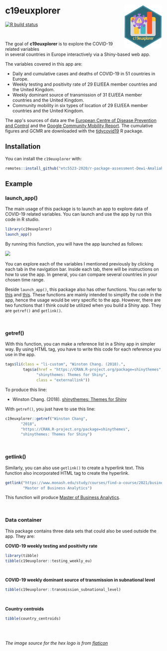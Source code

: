 

c19euxplorer <img src='man/figures/logo.png' align="right" height="138" />
========================================================

<!-- badges: start -->
[![R build status](https://github.com/etc5523-2020/r-package-assessment-Dewi-Amaliah/workflows/R-CMD-check/badge.svg)](https://github.com/etc5523-2020/r-package-assessment-Dewi-Amaliah/actions)
<!-- badges: end -->

<br>

The goal of **c19euxplorer** is to explore the COVID-19 related variables 
<br>
in several countries in Europe interactively via a Shiny-based web app.
<br>

The variables covered in this app are:

- Daily and cumulative cases and deaths of COVID-19 in 51 countries in Europe.
- Weekly testing and positivity rate of 29 EU/EEA member countries and the United Kingdom.
- Weekly dominant source of transmission of 31 EU/EEA member countries and the United Kingdom.
- Community mobility in six types of location of 29 EU/EEA member countries and the United Kingdom.

The app's sources of data are the [European Centre of Disease Prevention and Control](https://www.ecdc.europa.eu/en) and the [Google Community Mobility Report](https://www.google.com/covid19/mobility/). The cumulative figures and GCMR are downloaded with the [tidycovid19](https://github.com/joachim-gassen/tidycovid19) R package.




## Installation

You can install the `c19euxplorer` with:

``` r
remotes::install_github("etc5523-2020/r-package-assessment-Dewi-Amaliah")
```

## Example

### launch_app()

The main usage of this package is to launch an app to explore data of COVID-19 related variables. You can launch and use the app by run this code in R studio. 

``` r
library(c19euxplorer)
launch_app()
```
By running this function, you will have the app launched as follows:

<img src='https://datain360.com/posts/2020-10-14-shinyselfreview/shiny_gif/prev_image.png'>

<br>

You can explore each of the variables I mentioned previously by clicking each tab in the navigation bar. Inside each tab, there will be instructions on how to use the app. In general, you can compare several countries in your chosen time range. 

Beside `launch_app()`, this package also has other functions. You can refer to [this](https://etc5523-2020.github.io/r-package-assessment-Dewi-Amaliah/reference/index.html) and [this](https://etc5523-2020.github.io/r-package-assessment-Dewi-Amaliah/articles/c19euxplorer.html). 
These functions are mainly intended to simplify the code in the app, hence the usage would be very specific to the app. However, there are two functions that I think could be utilized when you build a Shiny app. They are `getref()` and `getlink()`.

<br>

### getref()

With this function, you can make a reference list in a Shiny app in simpler way. By using HTML tag, you have to write this code for each reference you use in the app.

```r
tags$li(class = "li-custom", "Winston Chang. (2018).",
        tags$a(href = "https://CRAN.R-project.org/package=shinythemes",
              "shinythemes: Themes for Shiny",
              class = "externallink"))

```

To produce this line:

- Winston Chang. (2018). [shinythemes: Themes for Shiny](https://CRAN.R-project.org/package=shinythemes)

With `getref()`, you just have to use this line:

```r
c19euxplorer::getref("Winston Chang",
       "2018",
       "https://CRAN.R-project.org/package=shinythemes",
       "shinythemes: Themes for Shiny")
```

<br>

### getlink()

Similarly, you can also use `getlink()` to create a hyperlink text. This function also incorporated HTML tag to create the hyperlink. 

```r
getlink("https://www.monash.edu/study/courses/find-a-course/2021/business-analytics-b6022?gclid=EAIaIQobChMI5bKC_Y-g7AIVzn8rCh3aQABbEAAYASAAEgK09PD_BwE&international=true#overview-1",
        "Master of Business Analytics")
```

This function will produce [Master of Business Analytics](https://www.monash.edu/study/courses/find-a-course/2021/business-analytics-b6022?gclid=EAIaIQobChMI5bKC_Y-g7AIVzn8rCh3aQABbEAAYASAAEgK09PD_BwE&international=true#overview-1).


<br>

### Data container

This package contains three data sets that could also be used outside the app. They are:

**COVID-19 weekly testing and positivity rate**

```r
library(tibble)
tibble(c19euxplorer::testing_weekly_eu)
```
<br>

**COVID-19 weekly dominant source of transmission in subnational level**

```r
tibble(c19euxplorer::transmission_subnational_level)
```
<br>

**Country centroids**

```r
tibble(country_centroids)
```
<br>
<br>

_The image source for the hex logo is from [flaticon](https://www.flaticon.com)_

